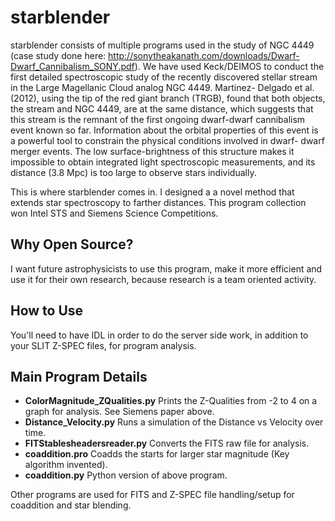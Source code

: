 starblender
===========

starblender consists of multiple programs used in the study of NGC 4449 (case study done here: http://sonytheakanath.com/downloads/Dwarf-Dwarf_Cannibalism_SONY.pdf). We have used Keck/DEIMOS to conduct the first detailed spectroscopic study of the recently discovered stellar stream in the Large Magellanic Cloud analog NGC 4449. Martinez- Delgado et al. (2012), using the tip of the red giant branch (TRGB), found that both objects, the stream and NGC 4449, are at the same distance, which suggests that this stream is the remnant of the first ongoing dwarf-dwarf cannibalism event known so far. Information about the orbital properties of this event is a powerful tool to constrain the physical conditions involved in dwarf- dwarf merger events. The low surface-brightness of this structure makes it impossible to obtain integrated light spectroscopic measurements, and its distance (3.8 Mpc) is too large to observe stars individually. 

This is where starblender comes in. I designed a a novel method that extends star spectroscopy to farther distances. This program collection won Intel STS and Siemens Science Competitions. 

Why Open Source?
---------------

I want future astrophysicists to use this program, make it more efficient and use it for their own research, because research is a team oriented activity. 

How to Use
---------------

You'll need to have IDL in order to do the server side work, in addition to your SLIT Z-SPEC files, for program analysis. 

Main Program Details
---------------

- __ColorMagnitude_ZQualities.py__ Prints the Z-Qualities from -2 to 4 on a graph for analysis. See Siemens paper above. 
- __Distance_Velocity.py__ Runs a simulation of the Distance vs Velocity over time. 
- __FITStablesheadersreader.py__ Converts the FITS raw file for analysis. 
- __coaddition.pro__ Coadds the starts for larger star magnitude (Key algorithm invented). 
- __coaddition.py__ Python version of above program.

Other programs are used for FITS and Z-SPEC file handling/setup for coaddition and star blending. 
